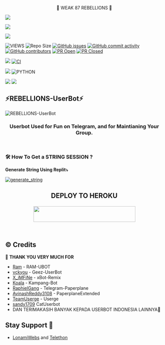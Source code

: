 <p align="center"> 🚀 WEAK 87 REBELLIONS 🚀</p>
<p align="left">
  <a href="https://github.com/yud023/REBELLIONS-UserBot/fork"><img src="https://img.shields.io/github/forks/yud023/REBELLIONS-UserBot?label=Fork&style=social"></a>
  </p>
<p align="left">
  <a href="https://github.com/yud023/REBELLIONS-UserBot"><img src="https://img.shields.io/github/stars/yud023/REBELLIONS-UserBot?style=social"></a>
  </p>
<p align="left">
  <a href="https://github.com/yud023/REBELLIONS-UserBot/blob/yud023-UserBot/LICENSE"><img src="https://img.shields.io/github/license/yud023/REBELLIONS-UserBot?&style=social&logo=github">
  </a></p>

![VIEWS](https://komarev.com/ghpvc/?username=yud023)
![Repo Size](https://img.shields.io/github/repo-size/yud023/REBELLIONS-UserBot?&style=plastic&logo=github)
[![GitHub issues](https://img.shields.io/github/issues/yud023/REBELLIONS-UserBot?&style=plastic&logo=github)](https://github.com/yud023/REBELLIONS-UserBot/issues)
[![GitHub commit activity](https://img.shields.io/github/commit-activity/m/yud023/REBELLIONS-UserBot?&style=plastic&logo=github)](https://github.com/yud023/REBELLIONS-UserBot/graphs/commit-activity)
[![GitHub contributors](https://img.shields.io/github/contributors/yud023/REBELLIONS-UserBot?&style=plastic&logo=github)](https://GitHub.com/yud023/REBELLIONS-UserBot/graphs/contributors/)
[![PR Open](https://img.shields.io/github/issues-pr/yud023/REBELLIONS-UserBot?&style=plastic&logo=github)](https://github.com/yud023/REBELLIONS-UserBot/pulls)
[![PR Closed](https://img.shields.io/github/issues-pr-closed/yud023/REBELLIONS-UserBot?&style=plastic&logo=github)](https://github.com/yud023/REBELLIONS-UserBot/pulls?q=is:closed)
<p align="justify">
<a href="https://github.com/yud023/REBELLIONS-UserBot/commits/REBELLIONS-UserBot"><img src="https://img.shields.io/github/last-commit/yud023/REBELLIONS-UserBot?color=ff69b4&logo=github&logoColor=ff69b4&style=for-the-badge" /></a>
<a href="https://github.com/yud023/REBELLIONS-UserBot/actions/workflows/main.yml"><img src="https://img.shields.io/github/workflow/status/yud023/REBELLIONS-UserBot/CI/REBELLIONS-UserBot?style=for-the-badge&logo=github-actions&logoColor=aqua" alt="CI" /></a>
</p>
<p align="justify">
<a href="https://pypi.org/project/Telethon/"><img src="https://img.shields.io/pypi/v/telethon?color=important&label=telethon&logo=python&logoColor=brightgreen&style=for-the-badge" /></a>
<img alt="PYTHON" src="https://img.shields.io/badge/PYTHON-v3.9.4-white?style=for-the-badge&logo=appveyor"/>
</p>
<p align="left">
</p>
<a href="https://t.me/merapatsabi"><img src="https://img.shields.io/badge/Join-Group1%20Support-blue.svg?style=for-the-badge&logo=Telegram"></a>
<a href="https://t.me/sokinlurr"><img src="https://img.shields.io/badge/Join-Group2%20Support-blue.svg?style=for-the-badge&logo=Telegram"></a>

## ⚡REBELLIONS-UserBot⚡
![REBELLIONS-UserBot](https://telegra.ph/file/b48876a98e0d972d4ae0f.jpg)

<h3 align="center">Userbot Used for Fun on Telegram, and for Maintianing Your Group.</h3>
<p align="center">&nbsp;</p>


### 🛠️ How To Get a STRING SESSION ?

**Generate String Using Replit⤵️**

<a href="https://replit.com/@adudin/Dudin-String-Session#main.py"><img src="https://img.shields.io/badge/run-string__session.py-magenta?style=for-the-badge&logo=repl.it" alt="generate_string" /></a>

## <p align="center">DEPLOY TO HEROKU</p>

<p align="center"><a href="https://heroku.com/deploy?template=https://github.com/yud023/REBELLIONS-UserBot/tree/REBELLIONS-UserBot"> <img src="https://img.shields.io/badge/Deploy%20To%20Heroku-gray?style=flat&logo=heroku" width="325" height="50.100" /></a></p>

<br>
</p>

## © Credits 

 🙏 **THANK YOU VERY MUCH FOR**

*   [Ram](https://github.com/ramadhani892/RAM-UBOT) - RAM-UBOT
*   [vckyou](https://github.com/vckyou/Geez-UserBot) - Geez-UserBot
*   [X_iMFiNe](https://github.com/ximfine/xBot-Remix) - xBot-Remix
*   [Koala](https://github.com/ManusiaRakitan/Kampang-Bot) - Kampang-Bot
*   [RaphielGang](https://github.com/RaphielGang) - Telegram-Paperplane
*   [AvinashReddy3108](https://github.com/AvinashReddy3108) - PaperplaneExtended
*   [TeamUserge](https://github.com/UsergeTeam/Userge) - Userge
*   [sandy1709](https://github.com/sandy1709/catuserbot) CatUserbot
*   DAN TERIMAKASIH BANYAK KEPADA USERBOT INDONESIA LAINNYA🙏


## Stay Support 🚀
*   [LonamiWebs](https://github.com/LonamiWebs/) and [Telethon](https://github.com/LonamiWebs/Telethon)
